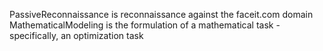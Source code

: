 PassiveReconnaissance is reconnaissance against the faceit.com domain <br/>
MathematicalModeling is the formulation of a mathematical task - specifically, an optimization task
